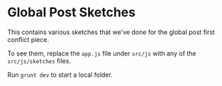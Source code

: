 # Global Post Sketches

This contains various sketches that we've done for the global post first conflict piece.

To see them, replace the `app.js` file under `src/js` with any of the `src/js/sketches` files.

Run `grunt dev` to start a local folder.